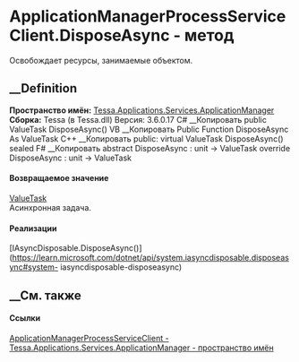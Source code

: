 # ApplicationManagerProcessServiceClient.DisposeAsync - метод
Освобождает ресурсы, занимаемые объектом.
##  __Definition
 **Пространство имён:**
[Tessa.Applications.Services.ApplicationManager](N_Tessa_Applications_Services_ApplicationManager.htm)  
 **Сборка:** Tessa (в Tessa.dll) Версия: 3.6.0.17
C# __Копировать
     public ValueTask DisposeAsync()
VB __Копировать
     Public Function DisposeAsync As ValueTask
C++ __Копировать
     public:
    virtual ValueTask DisposeAsync() sealed
F# __Копировать
     abstract DisposeAsync : unit -> ValueTask 
    override DisposeAsync : unit -> ValueTask 
#### Возвращаемое значение
[ValueTask](https://learn.microsoft.com/dotnet/api/system.threading.tasks.valuetask)  
Асинхронная задача.
#### Реализации
[IAsyncDisposable.DisposeAsync()](https://learn.microsoft.com/dotnet/api/system.iasyncdisposable.disposeasync#system-
iasyncdisposable-disposeasync)  
##  __См. также
#### Ссылки
[ApplicationManagerProcessServiceClient -
](T_Tessa_Applications_Services_ApplicationManager_ApplicationManagerProcessServiceClient.htm)
[Tessa.Applications.Services.ApplicationManager - пространство
имён](N_Tessa_Applications_Services_ApplicationManager.htm)

